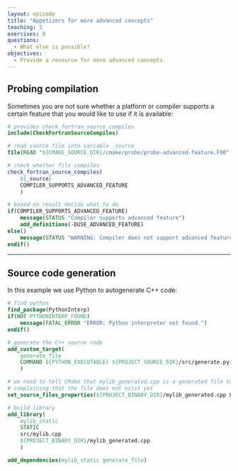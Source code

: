 ```yaml
---
layout: episode
title: "Appetizers for more advanced concepts"
teaching: 5
exercises: 0
questions:
  - What else is possible?
objectives:
  - Provide a resource for more advanced concepts.
---
```


## Probing compilation

Sometimes you are not sure whether a platform or compiler supports a certain
feature that you would like to use if it is available:

```cmake
# provides check_fortran_source_compiles
include(CheckFortranSourceCompiles)

# read source file into variable _source
file(READ "${CMAKE_SOURCE_DIR}/cmake/probe/probe-advanced-feature.F90" _source)

# check whether file compiles
check_fortran_source_compiles(
    ${_source}
    COMPILER_SUPPORTS_ADVANCED_FEATURE
    )

# based on result decide what to do
if(COMPILER_SUPPORTS_ADVANCED_FEATURE)
    message(STATUS "Compiler supports advanced feature")
    add_definitions(-DUSE_ADVANCED_FEATURE)
else()
    message(STATUS "WARNING: Compiler does not support advanced feature")
endif()
```

---

## Source code generation

In this example we use Python to autogenerate C++ code:

```cmake
# find python
find_package(PythonInterp)
if(NOT PYTHONINTERP_FOUND)
    message(FATAL_ERROR "ERROR: Python interpreter not found.")
endif()

# generate the C++ source code
add_custom_target(
    generate_file
    COMMAND ${PYTHON_EXECUTABLE} ${PROJECT_SOURCE_DIR}/src/generate.py > ${PROJECT_BINARY_DIR}/mylib_generated.cpp
    )

# we need to tell CMake that mylib_generated.cpp is a generated file to prevent it from
# complaining that the file does not exist yet
set_source_files_properties(${PROJECT_BINARY_DIR}/mylib_generated.cpp PROPERTIES GENERATED 1)

# build library
add_library(
    mylib_static
    STATIC
    src/mylib.cpp
    ${PROJECT_BINARY_DIR}/mylib_generated.cpp
    )

add_dependencies(mylib_static generate_file)
```
